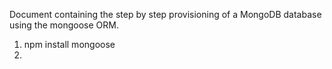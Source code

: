 Document containing the step by step provisioning of a MongoDB database using the mongoose ORM.

1. npm install mongoose
2.
